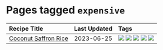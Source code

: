 # Pages tagged `expensive`

|Recipe Title|Last Updated|Tags
|:---|:---|:---|
|[Coconut Saffron Rice](../recipes/coconutsaffronrice.md)|2023-06-25|[![](https://img.shields.io/badge/tag-Thai-6984a1)](../tags/Thai.md) [![](https://img.shields.io/badge/tag-expensive-bb15fd)](../tags/expensive.md) [![](https://img.shields.io/badge/tag-rice-b7439e)](../tags/rice.md) [![](https://img.shields.io/badge/tag-sides-13fda6)](../tags/sides.md) [![](https://img.shields.io/badge/tag-stovetop-eadebe)](../tags/stovetop.md)|